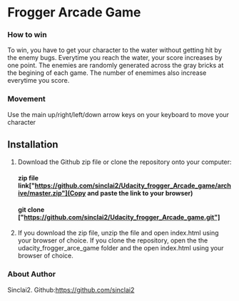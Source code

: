 
# Frogger Arcade Game

### How to win
To win, you have to get your character to the water without getting hit by the enemy bugs. Everytime you reach the water, your score increases by one point. The enemies are randomly generated across the gray bricks at the begining of each game. The number of enemimes also increase everytime you score.   

### Movement
Use the main up/right/left/down arrow keys on your keyboard to move your character

## Installation

1. Download the Github zip file or clone the repository onto your computer:
    #### zip file link["https://github.com/sinclai2/Udacity_frogger_Arcade_game/archive/master.zip"](Copy and paste the link to your browser)
    #### git clone ["https://github.com/sinclai2/Udacity_frogger_Arcade_game.git"]


2. If you download the zip file, unzip the file and open index.html using your browser of choice. If you clone the repository, open the the udacity_frogger_arce_game folder and the open index.html using your browser of choice.

### About Author
Sinclai2. Github:https://github.com/sinclai2     

